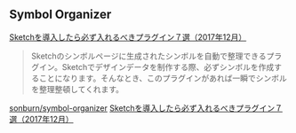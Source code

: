 ## Symbol Organizer

[Sketchを導入したら必ず入れるべきプラグイン７選（2017年12月）](https://qiita.com/manooo/items/3378d1e82501ccc30126#symbol-organizer)
> Sketchのシンボルページに生成されたシンボルを自動で整理できるプラグイン。Sketchでデザインデータを制作する際、必ずシンボルを作成することになります。そんなとき、このプラグインがあれば一瞬でシンボルを整理整頓してくれます。

[sonburn/symbol-organizer](https://github.com/sonburn/symbol-organizer)
[Sketchを導入したら必ず入れるべきプラグイン７選（2017年12月）](https://qiita.com/manooo/items/3378d1e82501ccc30126#symbol-organizer)
